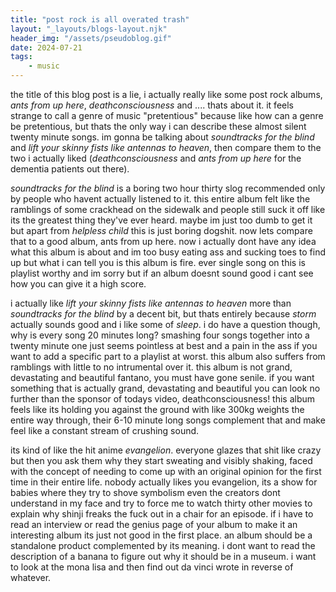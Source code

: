 ```yaml
---
title: "post rock is all overated trash"
layout: "_layouts/blogs-layout.njk"
header_img: "/assets/pseudoblog.gif"
date: 2024-07-21
tags:
    - music
---
```


the title of this blog post is a lie, i actually really like some post rock albums, *ants from up here*, *deathconsciousness* and .... thats about it. it feels strange to call a genre of music "pretentious" because like how can a genre be pretentious, but thats the only way i can describe these almost silent twenty minute songs. im gonna be talking about *soundtracks for the blind* and *lift your skinny fists like antennas to heaven*, then compare them to the two i actually liked (*deathconsciousness* and *ants from up here* for the dementia patients out there).

*soundtracks for the blind* is a boring two hour thirty slog recommended only by people who havent actually listened to it. this entire album felt like the ramblings of some crackhead on the sidewalk and people still suck it off like its the greatest thing they've ever heard. maybe im just too dumb to get it but apart from *helpless child* this is just boring dogshit. now lets compare that to a good album, ants from up here. now i actually dont have any idea what this album is about and im too busy eating ass and sucking toes to find up but what i can tell you is this album is fire. ever single song on this is playlist worthy and im sorry but if an album doesnt sound good i cant see how you can give it a high score.

i actually like *lift your skinny fists like antennas to heaven* more than *soundtracks for the blind* by a decent bit, but thats entirely because *storm* actually sounds good and i like some of *sleep*. i do have a question though, why is every song 20 minutes long? smashing four songs together into a twenty minute one just seems pointless at best and a pain in the ass if you want to add a specific part to a playlist at worst. this album also suffers from ramblings with little to no intrumental over it. this album is not grand, devastating and beautiful fantano, you must have gone senile. if you want something that is actually grand, devastating and beautiful you can look no further than the sponsor of todays video, deathconsciousness! this album feels like its holding you against the ground with like 300kg weights the entire way through, their 6-10 minute long songs complement that and make feel like a constant stream of crushing sound.

its kind of like the hit anime *evangelion*. everyone glazes that shit like crazy but then you ask them why they start sweating and visibly shaking, faced with the concept of needing to come up with an original opinion for the first time in their entire life. nobody actually likes you evangelion, its a show for babies where they try to shove symbolism even the creators dont understand in my face and try to force me to watch thirty other movies to explain why shinji freaks the fuck out in a chair for an episode. if i have to read an interview or read the genius page of your album to make it an interesting album its just  not good in the first place. an album should be a standalone product complemented by its meaning. i dont want to read the description of a banana to figure out why it should be in a museum. i want to look at the mona lisa and then find out da vinci wrote in reverse of whatever.